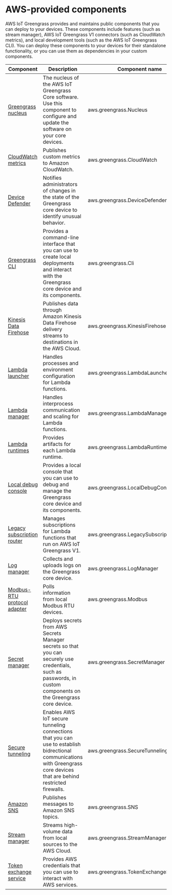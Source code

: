 # AWS\-provided components<a name="public-components"></a>

AWS IoT Greengrass provides and maintains public components that you can deploy to your devices\. These components include features \(such as stream manager\), AWS IoT Greengrass V1 connectors \(such as CloudWatch metrics\), and local development tools \(such as the AWS IoT Greengrass CLI\)\. You can deploy these components to your devices for their standalone functionality, or you can use them as dependencies in your custom components\.


| Component | Description | Component name | 
| --- | --- | --- | 
| [Greengrass nucleus](greengrass-nucleus-component.md) | The nucleus of the AWS IoT Greengrass Core software\. Use this component to configure and update the software on your core devices\. | aws\.greengrass\.Nucleus | 
| [CloudWatch metrics](cloudwatch-metrics-component.md) | Publishes custom metrics to Amazon CloudWatch\. | aws\.greengrass\.CloudWatch | 
| [Device Defender](device-defender-component.md) | Notifies administrators of changes in the state of the Greengrass core device to identify unusual behavior\. | aws\.greengrass\.DeviceDefender | 
| [Greengrass CLI](greengrass-cli-component.md) | Provides a command\-line interface that you can use to create local deployments and interact with the Greengrass core device and its components\. | aws\.greengrass\.Cli | 
| [Kinesis Data Firehose](kinesis-firehose-component.md) | Publishes data through Amazon Kinesis Data Firehose delivery streams to destinations in the AWS Cloud\. | aws\.greengrass\.KinesisFirehose | 
| [Lambda launcher](lambda-launcher-component.md) | Handles processes and environment configuration for Lambda functions\. | aws\.greengrass\.LambdaLauncher | 
| [Lambda manager](lambda-manager-component.md) | Handles interprocess communication and scaling for Lambda functions\. | aws\.greengrass\.LambdaManager | 
| [Lambda runtimes](lambda-runtimes-component.md) | Provides artifacts for each Lambda runtime\. | aws\.greengrass\.LambdaRuntimes | 
| [Local debug console](local-debug-console-component.md) | Provides a local console that you can use to debug and manage the Greengrass core device and its components\. | aws\.greengrass\.LocalDebugConsole | 
| [Legacy subscription router](legacy-subscription-router-component.md) | Manages subscriptions for Lambda functions that run on AWS IoT Greengrass V1\. | aws\.greengrass\.LegacySubscriptionRouter | 
| [Log manager](log-manager-component.md) | Collects and uploads logs on the Greengrass core device\. | aws\.greengrass\.LogManager | 
| [Modbus\-RTU protocol adapter](modbus-rtu-protocol-adapter-component.md) | Polls information from local Modbus RTU devices\. | aws\.greengrass\.Modbus | 
| [Secret manager](secret-manager-component.md) | Deploys secrets from AWS Secrets Manager secrets so that you can securely use credentials, such as passwords, in custom components on the Greengrass core device\. | aws\.greengrass\.SecretManager | 
| [Secure tunneling](secure-tunneling-component.md) | Enables AWS IoT secure tunneling connections that you can use to establish bidrectional communications with Greengrass core devices that are behind restricted firewalls\. | aws\.greengrass\.SecureTunneling | 
| [Amazon SNS](sns-component.md) | Publishes messages to Amazon SNS topics\. | aws\.greengrass\.SNS | 
| [Stream manager](stream-manager-component.md) | Streams high\-volume data from local sources to the AWS Cloud\. | aws\.greengrass\.StreamManager | 
| [Token exchange service](token-exchange-service-component.md) | Provides AWS credentials that you can use to interact with AWS services\. | aws\.greengrass\.TokenExchangeService | 